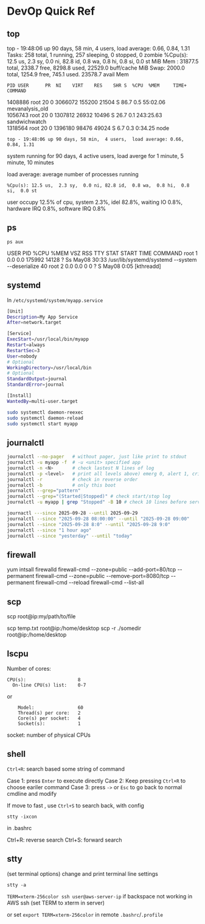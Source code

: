 # DevOp Quick Ref

## top

top - 19:48:06 up 90 days, 58 min,  4 users,  load average: 0.66, 0.84, 1.31
Tasks: 258 total,   1 running, 257 sleeping,   0 stopped,   0 zombie
%Cpu(s): 12.5 us,  2.3 sy,  0.0 ni, 82.8 id,  0.8 wa,  0.8 hi,  0.8 si,  0.0 st
MiB Mem :  31877.5 total,   2338.7 free,   8298.8 used,  22529.0 buff/cache
MiB Swap:   2000.0 total,   1254.9 free,    745.1 used.  23578.7 avail Mem 

    PID USER      PR  NI    VIRT    RES    SHR S  %CPU  %MEM     TIME+ COMMAND                                                      
1408886 root      20   0 3066072 155200  21504 S  86.7   0.5  55:02.06 mevanalysis_old                                              
1056743 root      20   0 1307812  26932  10496 S  26.7   0.1 243:25.63 sandwichwatch                                                
1318564 root      20   0 1396180  98476  49024 S   6.7   0.3   0:34.25 node


```
top - 19:48:06 up 90 days, 58 min,  4 users,  load average: 0.66, 0.84, 1.31
```
system running for 90 days, 4 active users, load averge for 1 minute, 5 minute, 10 minutes

load average: average number of processes running


```
%Cpu(s): 12.5 us,  2.3 sy,  0.0 ni, 82.8 id,  0.8 wa,  0.8 hi,  0.8 si,  0.0 st
```
user occupy 12.5% of cpu, system 2.3%, idel 82.8%, waiting IO 0.8%, hardware IRQ 0.8%, software IRQ 0.8%


## ps

```
ps aux
```
USER         PID %CPU %MEM    VSZ   RSS TTY      STAT START   TIME COMMAND
root           1  0.0  0.0 175992 14128 ?        Ss   May08  30:33 /usr/lib/systemd/systemd --system --deserialize 40
root           2  0.0  0.0      0     0 ?        S    May08   0:05 [kthreadd]

## systemd

In `/etc/systemd/system/myapp.service`
```bash
[Unit]
Description=My App Service
After=network.target

[Service]
ExecStart=/usr/local/bin/myapp
Restart=always
RestartSec=3
User=nobody
# Optional
WorkingDirectory=/usr/local/bin
# Optional
StandardOutput=journal
StandardError=journal

[Install]
WantedBy=multi-user.target
```
```bash
sudo systemctl daemon-reexec
sudo systemctl daemon-reload
sudo systemctl start myapp
```

## journalctl

```bash
journalctl --no-pager   # without pager, just like print to stdout
journalctl -u myapp -f  # -u <unit> specified app
journalctl -n <N>       # check lastest N lines of log
journalctl -p <level>   # print all levels above) emerg 0, alert 1, crit 2, err 3, warning 4, notice 5, info 6, debug 7
journalctl -r           # check in reverse order
journalctl -b           # only this boot
journalctl --grep="pattern"
journalctl --grep="(Started|Stopped)" # check start/stop log
journalctl -u myapp | grep "Stopped" -B 10 # check 10 lines before service Stopped, useful for checking restart information

journactl ---since 2025-09-28 --until 2025-09-29
journalctl --since "2025-09-28 08:00:00" --until "2025-09-28 09:00"
journalctl --since "2025-09-28 8:0" --until "2025-09-28 9:0"
journalctl --since "1 hour ago"
journalctl --since "yesterday" --until "today"
```

## firewall

yum intsall firewalld
firewall-cmd --zone=public --add-port=80/tcp --permanent
firewall-cmd --zone=public --remove-port=8080/tcp --permanent
firewall-cmd --reload
firewall-cmd --list-all

## scp

scp <src> <dst>
root@ip:my/path/to/file

scp temp.txt root@ip:/home/desktop
scp -r ./somedir root@ip:/home/desktop

## lscpu


Number of cores: 
```
CPU(s):                   8
  On-line CPU(s) list:    0-7
```
or 
```
    Model:                60
    Thread(s) per core:   2
    Core(s) per socket:   4
    Socket(s):            1

```
socket: number of physical CPUs




## shell

`Ctrl+R`: search based some string of command

Case 1: press `Enter` to execute directly
Case 2: Keep pressing `Ctrl+R` to choose eariler command 
Case 3: press `->` or `Esc` to go back to normal cmdline and modify

If move to fast , use `Ctrl+S` to search back, with config
```
stty -ixcon
```
in .bashrc

Ctrl+R: reverse search
Ctrl+S: forward search

## stty

(set terminal options)
change and print terminal line settings

`stty -a`


`TERM=xterm-256color ssh user@aws-server-ip` if backspace not working in AWS ssh
(set TERM to xterm in server)

or set `export TERM=xterm-256color` in remote `.bashrc`/`.profile`




